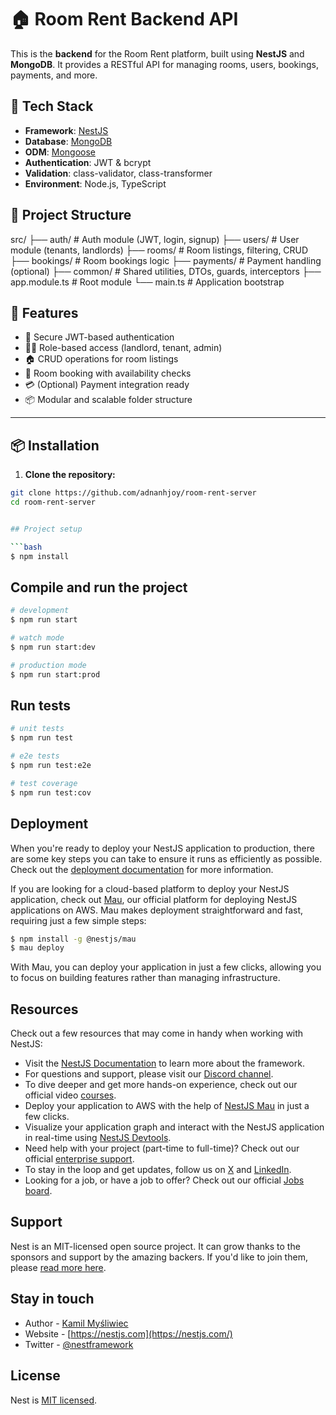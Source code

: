 # 🏠 Room Rent Backend API

This is the **backend** for the Room Rent platform, built using **NestJS** and **MongoDB**. It provides a RESTful API for managing rooms, users, bookings, payments, and more.

## 🚀 Tech Stack

- **Framework**: [NestJS](https://nestjs.com/)
- **Database**: [MongoDB](https://www.mongodb.com/)
- **ODM**: [Mongoose](https://mongoosejs.com/)
- **Authentication**: JWT & bcrypt
- **Validation**: class-validator, class-transformer
- **Environment**: Node.js, TypeScript



## 📁 Project Structure

src/ ├── auth/ # Auth module (JWT, login, signup) ├── users/ # User module (tenants, landlords) ├── rooms/ # Room listings, filtering, CRUD ├── bookings/ # Room bookings logic ├── payments/ # Payment handling (optional) ├── common/ # Shared utilities, DTOs, guards, interceptors ├── app.module.ts # Root module └── main.ts # Application bootstrap


## 🧪 Features

- 🔐 Secure JWT-based authentication
- 🧑‍💼 Role-based access (landlord, tenant, admin)
- 🏠 CRUD operations for room listings
- 📅 Room booking with availability checks
- 💳 (Optional) Payment integration ready
- 📦 Modular and scalable folder structure

---

## 📦 Installation

1. **Clone the repository:**

```bash
git clone https://github.com/adnanhjoy/room-rent-server
cd room-rent-server


## Project setup

```bash
$ npm install
```

## Compile and run the project

```bash
# development
$ npm run start

# watch mode
$ npm run start:dev

# production mode
$ npm run start:prod
```

## Run tests

```bash
# unit tests
$ npm run test

# e2e tests
$ npm run test:e2e

# test coverage
$ npm run test:cov
```

## Deployment

When you're ready to deploy your NestJS application to production, there are some key steps you can take to ensure it runs as efficiently as possible. Check out the [deployment documentation](https://docs.nestjs.com/deployment) for more information.

If you are looking for a cloud-based platform to deploy your NestJS application, check out [Mau](https://mau.nestjs.com), our official platform for deploying NestJS applications on AWS. Mau makes deployment straightforward and fast, requiring just a few simple steps:

```bash
$ npm install -g @nestjs/mau
$ mau deploy
```

With Mau, you can deploy your application in just a few clicks, allowing you to focus on building features rather than managing infrastructure.

## Resources

Check out a few resources that may come in handy when working with NestJS:

- Visit the [NestJS Documentation](https://docs.nestjs.com) to learn more about the framework.
- For questions and support, please visit our [Discord channel](https://discord.gg/G7Qnnhy).
- To dive deeper and get more hands-on experience, check out our official video [courses](https://courses.nestjs.com/).
- Deploy your application to AWS with the help of [NestJS Mau](https://mau.nestjs.com) in just a few clicks.
- Visualize your application graph and interact with the NestJS application in real-time using [NestJS Devtools](https://devtools.nestjs.com).
- Need help with your project (part-time to full-time)? Check out our official [enterprise support](https://enterprise.nestjs.com).
- To stay in the loop and get updates, follow us on [X](https://x.com/nestframework) and [LinkedIn](https://linkedin.com/company/nestjs).
- Looking for a job, or have a job to offer? Check out our official [Jobs board](https://jobs.nestjs.com).

## Support

Nest is an MIT-licensed open source project. It can grow thanks to the sponsors and support by the amazing backers. If you'd like to join them, please [read more here](https://docs.nestjs.com/support).

## Stay in touch

- Author - [Kamil Myśliwiec](https://twitter.com/kammysliwiec)
- Website - [https://nestjs.com](https://nestjs.com/)
- Twitter - [@nestframework](https://twitter.com/nestframework)

## License

Nest is [MIT licensed](https://github.com/nestjs/nest/blob/master/LICENSE).
